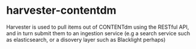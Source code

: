 # harvester-contentdm
Harvester is used to pull items out of CONTENTdm using the RESTful API, and in turn submit them to an ingestion service (e.g a search service such as elasticsearch, or a disovery layer such as Blacklight perhaps)
